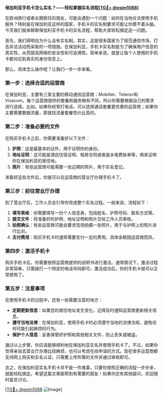**保加利亚手机卡怎么实名？——轻松掌握实名流程[[TG💪+ @esim1088](https://t.me/s/esim1088)]**

在欧洲旅行或者长期居住的朋友，可能会遇到一个问题：如何在当地合法使用手机服务？特别是在保加利亚这样的国家，手机卡的实名制要求可能让你摸不着头脑。今天我们就来聊聊保加利亚手机卡的实名流程，帮助大家轻松搞定这一问题。

首先，我们得明白为什么会有实名制。其实，这是很多国家为了规范通信市场、打击非法活动而采取的一项措施。在保加利亚，手机卡实名制是为了确保用户信息的真实性，从而提高网络的安全性和可追溯性。简单来说，就是让每个人使用的手机卡都对应到真实的身份信息上。

那么，具体怎么操作呢？让我们一步一步来看。

### 第一步：选择合适的运营商

在保加利亚，主要有三家主要的移动通信运营商：Mobiltel、Telenor和Vivacom。每个运营商提供的套餐和服务略有不同，所以你需要根据自己的需求进行选择。比如，如果你经常打电话，可以选择通话套餐更优惠的运营商；如果你主要需要数据流量，那就找流量套餐性价比高的。

### 第二步：准备必要的文件

在购买手机卡之前，你需要准备好以下文件：

1. **护照**：这是最基本的证件，用于证明你的身份。
2. **地址证明**：这可能是酒店住宿证明、租房合同或者是水电费账单等，用来证明你在保加利亚的居住地。
3. **照片**：有些运营商可能需要一张近期的照片，用于实名登记。

准备好这些文件后，你就可以去运营商的营业厅办理手机卡了。

### 第三步：前往营业厅办理

到了营业厅后，工作人员会引导你完成整个实名过程。一般来说，流程如下：

1. **填写表格**：你需要填写一份个人信息表，包括姓名、护照号码、联系方式等。
2. **提交文件**：将准备好的护照、地址证明和照片交给工作人员审核。
3. **拍照确认**：有些运营商可能会要求现场拍摄一张照片，用于与护照上的照片进行比对。
4. **支付费用**：购买手机卡时通常需要支付一定的费用，具体金额因运营商而异。

### 第四步：激活手机卡

购买手机卡后，你需要按照运营商提供的说明书进行激活。通常情况下，激活过程非常简单，只需拨打一个特定的电话号码即可。激活成功后，你的手机卡就可以正常使用了。

### 第五步：注意事项

在使用手机卡的过程中，还有一些需要注意的地方：

- **定期更新信息**：如果您的居住地址发生变化，记得及时通知运营商更新相关信息。
- **遵守当地法律**：在保加利亚，使用手机卡时必须遵守当地的法律法规，避免任何可能引起麻烦的行为。
- **保护个人信息**：妥善保管好护照和其他相关文件，防止丢失或被盗。

通过以上步骤，你应该能够顺利地在保加利亚实名并使用手机卡了。不过，如果你觉得亲自去营业厅办理比较麻烦，也可以考虑在线申请的方式。现在很多运营商都支持网上购买和实名认证，只需要上传所需的文件并通过审核即可。

总之，在保加利亚实名手机卡并不是一件难事，只要你按照正确的流程一步步来，就能轻松搞定。希望这篇文章能帮到有需要的朋友！如果你还有其他疑问，欢迎随时留言讨论。

[[TG💪+ @esim1088](https://t.me/s/esim1088) ![Image](https://i.postimg.cc/4NQfJmqS/Snipaste-2025-05-13-00-14-12.png)]